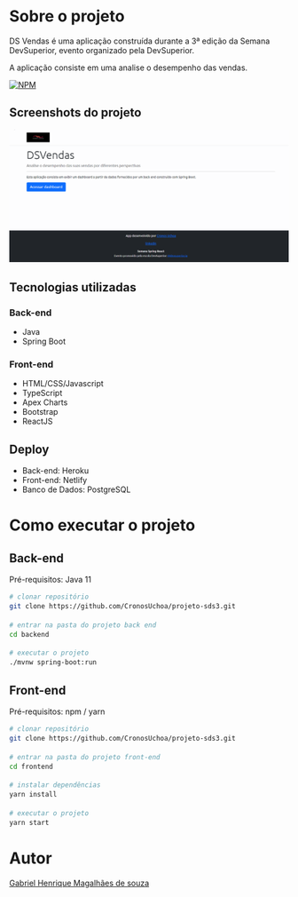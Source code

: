 # Sobre o projeto

DS Vendas é uma aplicação construída durante a 3ª edição da Semana DevSuperior, evento organizado pela DevSuperior.

A aplicação consiste em uma analise o desempenho das vendas.

[![NPM](https://img.shields.io/npm/l/react)](https://github.com/CronosUchoa/projeto-sds3/blob/master/LICENSE) 



## Screenshots do projeto

![layout](https://github.com/CronosUchoa/projeto-sds3/blob/master/_assets/layout.gif)

## Tecnologias utilizadas

### Back-end
* Java
* Spring Boot

### Front-end
* HTML/CSS/Javascript
* TypeScript
* Apex Charts
* Bootstrap
* ReactJS

## Deploy
* Back-end: Heroku
* Front-end: Netlify
* Banco de Dados: PostgreSQL

# Como executar o projeto

## Back-end
Pré-requisitos: Java 11

```bash
# clonar repositório
git clone https://github.com/CronosUchoa/projeto-sds3.git

# entrar na pasta do projeto back end
cd backend

# executar o projeto
./mvnw spring-boot:run
```

## Front-end 
Pré-requisitos: npm / yarn

```bash
# clonar repositório
git clone https://github.com/CronosUchoa/projeto-sds3.git

# entrar na pasta do projeto front-end
cd frontend

# instalar dependências
yarn install

# executar o projeto
yarn start
```

# Autor

[Gabriel Henrique Magalhães de souza](https://www.linkedin.com/in/gabriel-henrique-magalhães-de-souza-3542271b6/)

